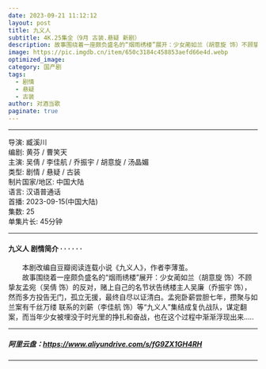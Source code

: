 ```yaml
---
date: 2023-09-21 11:12:12
layout: post
title: 九义人
subtitle: 4K.25集全（9月 古装.悬疑 新剧）
description: 故事围绕着一座颇负盛名的“烟雨绣楼”展开：少女蔺如兰（胡意旋 饰）不顾挚友孟宛（吴倩 饰）的反对，赌上自己的名节状告绣楼主人吴廉（乔振宇 饰），然而多方投告无门，孤立无援，最终自尽以证清白...
image: https://pic.imgdb.cn/item/650c3184c458853aefd66e4d.webp
optimized_image: 
category: 国产剧
tags:
  - 剧情
  - 悬疑
  - 古装
author: 对酒当歌
paginate: true
---
```



---

导演: 臧溪川  
编剧: 黄芬 / 曹笑天  
主演: 吴倩 / 李佳航 / 乔振宇 / 胡意旋 / 汤晶媚  
类型: 剧情 / 悬疑 / 古装  
制片国家/地区: 中国大陆  
语言: 汉语普通话  
首播: 2023-09-15(中国大陆)  
集数: 25  
单集片长: 45分钟  

---

#### 九义人 剧情简介 · · · · · ·

　　本剧改编自豆瓣阅读连载小说《九义人》，作者李薄茧。  
　　故事围绕着一座颇负盛名的“烟雨绣楼”展开：少女蔺如兰（胡意旋 饰）不顾挚友孟宛（吴倩 饰）的反对，赌上自己的名节状告绣楼主人吴廉（乔振宇 饰），然而多方投告无门，孤立无援，最终自尽以证清白。孟宛卧薪尝胆七年，攒聚与如兰案有千丝万缕 联系的刘薪（李佳航 饰）等“九义人”集结成复仇战队，谋定翻案，而当年少女被埋没于时光里的挣扎和奋战，也在这个过程中渐渐浮现出来.....  

---

##### 阿里云盘：<https://www.aliyundrive.com/s/fG9ZX1GH4RH>

---
